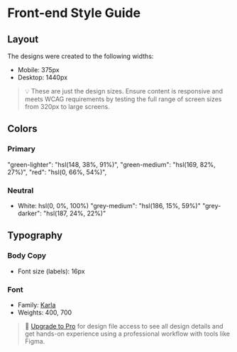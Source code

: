 # Front-end Style Guide

## Layout

The designs were created to the following widths:

- Mobile: 375px
- Desktop: 1440px

> 💡 These are just the design sizes. Ensure content is responsive and meets WCAG requirements by testing the full range of screen sizes from 320px to large screens.

## Colors

### Primary

"green-lighter": "hsl(148, 38%, 91%)",
"green-medium": "hsl(169, 82%, 27%)",
"red": "hsl(0, 66%, 54%)",

### Neutral

- White: hsl(0, 0%, 100%)
"grey-medium": "hsl(186, 15%, 59%)"
"grey-darker": "hsl(187, 24%, 22%)"

## Typography

### Body Copy

- Font size (labels): 16px

### Font

- Family: [Karla](https://fonts.google.com/specimen/Karla)
- Weights: 400, 700

> 💎 [Upgrade to Pro](https://www.frontendmentor.io/pro?ref=style-guide) for design file access to see all design details and get hands-on experience using a professional workflow with tools like Figma.